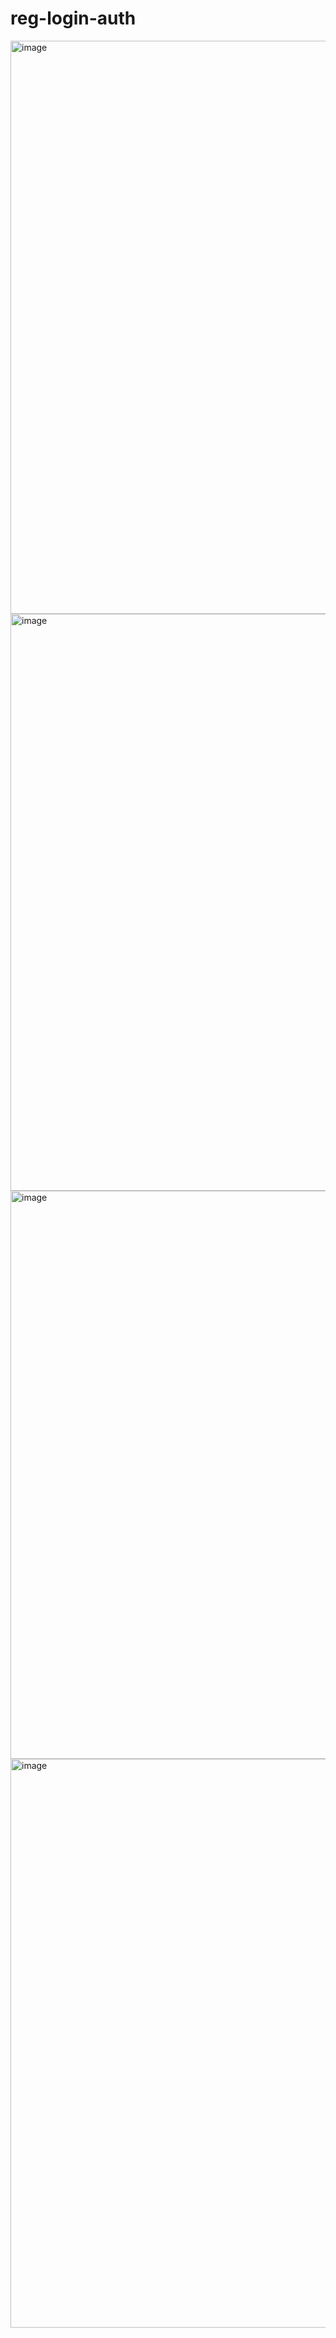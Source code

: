 # reg-login-auth

<img width="917" alt="image" src="https://github.com/navidasaman/reg-login-auth/assets/119083568/1bf4c394-5537-4e39-afcb-16399ea23d76">

<img width="923" alt="image" src="https://github.com/navidasaman/reg-login-auth/assets/119083568/b1ce0051-e263-46e6-a9d6-bbf4770d31ac">

<img width="909" alt="image" src="https://github.com/navidasaman/reg-login-auth/assets/119083568/8b7e8bed-f840-430a-830a-57d6ed96b4bf">

<img width="910" alt="image" src="https://github.com/navidasaman/reg-login-auth/assets/119083568/14707495-77fb-4034-a9c7-2e3840ea8387">
